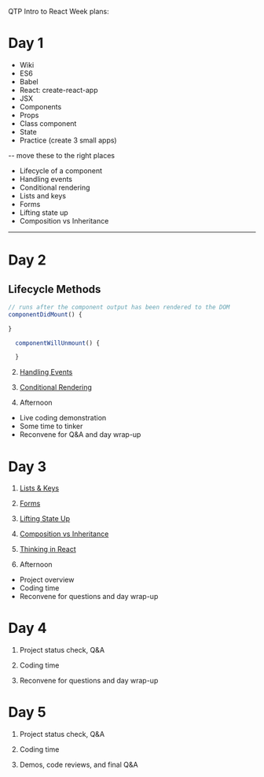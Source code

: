 QTP Intro to React Week plans:

# Day 1

- Wiki
- ES6
- Babel
- React: create-react-app
- JSX
- Components
- Props
- Class component
- State
- Practice (create 3 small apps)


-- move these to the right places
* Lifecycle of a component
* Handling events
* Conditional rendering
* Lists and keys
* Forms
* Lifting state up
* Composition vs Inheritance



-----------------

# Day 2


## Lifecycle Methods

``` js
// runs after the component output has been rendered to the DOM
componentDidMount() {

}

  componentWillUnmount() {

  }
```

2. [Handling Events](https://reactjs.org/docs/handling-events.html)

3. [Conditional Rendering](https://reactjs.org/docs/conditional-rendering.html)

4. Afternoon

- Live coding demonstration
- Some time to tinker
- Reconvene for Q&A and day wrap-up


# Day 3

1. [Lists & Keys](https://reactjs.org/docs/lists-and-keys.html)

2. [Forms](https://reactjs.org/docs/forms.html)

3. [Lifting State Up](https://reactjs.org/docs/lifting-state-up.html)

4. [Composition vs Inheritance](https://reactjs.org/docs/composition-vs-inheritance.html)

5. [Thinking in React](https://reactjs.org/docs/thinking-in-react.html)

6. Afternoon

- Project overview
- Coding time
- Reconvene for questions and day wrap-up

# Day 4

1. Project status check, Q&A

2. Coding time

3. Reconvene for questions and day wrap-up


# Day 5

1. Project status check, Q&A

2. Coding time

3. Demos, code reviews, and final Q&A
